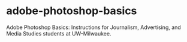 # adobe-photoshop-basics
Adobe Photoshop Basics: Instructions for Journalism, Advertising, and Media Studies students at UW-Milwaukee.
